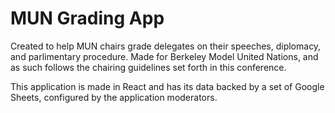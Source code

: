 # MUN Grading App

Created to help MUN chairs grade delegates on their speeches, diplomacy, and parlimentary procedure. Made for Berkeley Model United Nations, and as such follows the chairing guidelines set forth in this conference.

This application is made in React and has its data backed by a set of Google Sheets, configured by the application moderators.